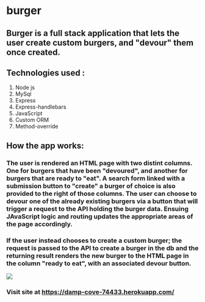# burger

## Burger is a full stack application that lets the user create custom burgers, and "devour" them once created.

## Technologies used :
1. Node js
2. MySql
3. Express
4. Express-handlebars
5. JavaScript
6. Custom ORM
7. Method-override

## How the app works: 
### The user is rendered an HTML page with two distint columns. One for burgers that have been "devoured", and another for burgers that are ready to "eat". A search form linked with a submission button to "create" a burger of choice is also provided to the right of those columns. The user can choose to devour one of the already existing burgers via a button that will trigger a request to the API holding the burger data. Ensuing JAvaScript logic and routing updates the appropriate areas of the page accordingly.
### If the user instead chooses to create a custom burger; the request is passed to the API to create a burger in the db and the returning result renders the new burger to the HTML page in the column "ready to eat", with an associated devour button. 


![ ](public/assets/images/Screen_shot.png)

### Visit site at https://damp-cove-74433.herokuapp.com/

